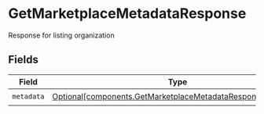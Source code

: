 # GetMarketplaceMetadataResponse

Response for listing organization


## Fields

| Field                                                                                                                            | Type                                                                                                                             | Required                                                                                                                         | Description                                                                                                                      |
| -------------------------------------------------------------------------------------------------------------------------------- | -------------------------------------------------------------------------------------------------------------------------------- | -------------------------------------------------------------------------------------------------------------------------------- | -------------------------------------------------------------------------------------------------------------------------------- |
| `metadata`                                                                                                                       | [Optional[components.GetMarketplaceMetadataResponseMetadata]](../../models/components/getmarketplacemetadataresponsemetadata.md) | :heavy_check_mark:                                                                                                               | N/A                                                                                                                              |